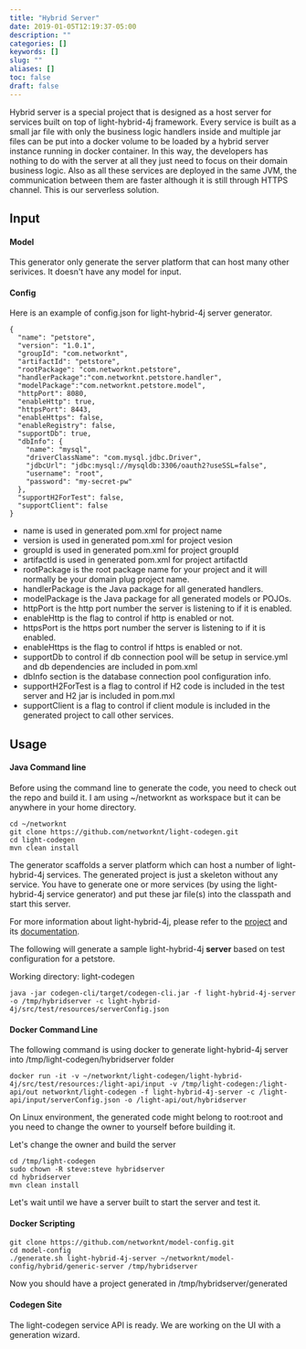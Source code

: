 ```yaml
---
title: "Hybrid Server"
date: 2019-01-05T12:19:37-05:00
description: ""
categories: []
keywords: []
slug: ""
aliases: []
toc: false
draft: false
---
```



Hybrid server is a special project that is designed as a host server for services built on top
of light-hybrid-4j framework. Every service is built as a small jar file with only the business
logic handlers inside and multiple jar files can be put into a docker volume to be loaded by a
hybrid server instance running in docker container. In this way, the developers has nothing to 
do with the server at all they just need to focus on their domain business logic. Also as all
these services are deployed in the same JVM, the communication between them are faster although
it is still through HTTPS channel. This is our serverless solution.   

## Input

#### Model

This generator only generate the server platform that can host many other serivices. It doesn't 
have any model for input.

#### Config

Here is an example of config.json for light-hybrid-4j server generator.
 
```
{
  "name": "petstore",
  "version": "1.0.1",
  "groupId": "com.networknt",
  "artifactId": "petstore",
  "rootPackage": "com.networknt.petstore",
  "handlerPackage":"com.networknt.petstore.handler",
  "modelPackage":"com.networknt.petstore.model",
  "httpPort": 8080,
  "enableHttp": true,
  "httpsPort": 8443,
  "enableHttps": false,
  "enableRegistry": false,
  "supportDb": true,
  "dbInfo": {
    "name": "mysql",
    "driverClassName": "com.mysql.jdbc.Driver",
    "jdbcUrl": "jdbc:mysql://mysqldb:3306/oauth2?useSSL=false",
    "username": "root",
    "password": "my-secret-pw"
  },
  "supportH2ForTest": false,
  "supportClient": false
}
```

- name is used in generated pom.xml for project name
- version is used in generated pom.xml for project vesion
- groupId is used in generated pom.xml for project groupId
- artifactId is used in generated pom.xml for project artifactId
- rootPackage is the root package name for your project and it will normally be your domain plug project name.
- handlerPackage is the Java package for all generated handlers. 
- modelPackage is the Java package for all generated models or POJOs.
- httpPort is the http port number the server is listening to if it is enabled.
- enableHttp is the flag to control if http is enabled or not.
- httpsPort is the https port number the server is listening to if it is enabled.
- enableHttps is the flag to control if https is enabled or not.
- supportDb to control if db connection pool will be setup in service.yml and db dependencies are included in pom.xml
- dbInfo section is the database connection pool configuration info.
- supportH2ForTest is a flag to control if H2 code is included in the test server and H2 jar is included in pom.mxl
- supportClient is a flag to control if client module is included in the generated project to call other services.


## Usage

#### Java Command line

Before using the command line to generate the code, you need to check out the repo and build it.
I am using ~/networknt as workspace but it can be anywhere in your home directory.  

```
cd ~/networknt
git clone https://github.com/networknt/light-codegen.git
cd light-codegen
mvn clean install
```

The generator scaffolds a server platform which can host a number of light-hybrid-4j services.
The generated project is just a skeleton without any service. You have to generate one or more 
services (by using the light-hybrid-4j service generator) and put these jar file(s) into the 
classpath and start this server.

For more information about light-hybrid-4j, please refer to the [project][] 
and its [documentation][].

The following will generate a sample light-hybrid-4j **server** based on test configuration for 
a petstore. 

Working directory: light-codegen

```
java -jar codegen-cli/target/codegen-cli.jar -f light-hybrid-4j-server -o /tmp/hybridserver -c light-hybrid-4j/src/test/resources/serverConfig.json
```


#### Docker Command Line

The following command is using docker to generate light-hybrid-4j server into 
/tmp/light-codegen/hybridserver folder

```
docker run -it -v ~/networknt/light-codegen/light-hybrid-4j/src/test/resources:/light-api/input -v /tmp/light-codegen:/light-api/out networknt/light-codegen -f light-hybrid-4j-server -c /light-api/input/serverConfig.json -o /light-api/out/hybridserver
```

On Linux environment, the generated code might belong to root:root and you need to change the
owner to yourself before building it. 

Let's change the owner and build the server

```
cd /tmp/light-codegen
sudo chown -R steve:steve hybridserver
cd hybridserver
mvn clean install
```

Let's wait until we have a server built to start the server and test it.


#### Docker Scripting

```
git clone https://github.com/networknt/model-config.git
cd model-config
./generate.sh light-hybrid-4j-server ~/networknt/model-config/hybrid/generic-server /tmp/hybridserver
```

Now you should have a project generated in /tmp/hybridserver/generated

#### Codegen Site

The light-codegen service API is ready. We are working on the UI with a generation wizard.
 
[documentation]: http://localhost:1313/style/light-hybrid-4j/
[project]: https://github.com/networknt/light-hybrid-4j
